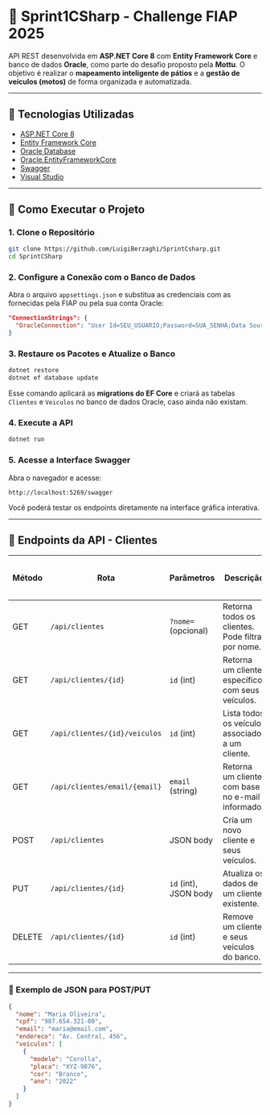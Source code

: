 # 🚗 Sprint1CSharp - Challenge FIAP 2025

API REST desenvolvida em **ASP.NET Core 8** com **Entity Framework Core** e banco de dados **Oracle**, como parte do desafio proposto pela **Mottu**. O objetivo é realizar o **mapeamento inteligente de pátios** e a **gestão de veículos (motos)** de forma organizada e automatizada.

---

## 🔧 Tecnologias Utilizadas

- [ASP.NET Core 8](https://learn.microsoft.com/aspnet/core)
- [Entity Framework Core](https://learn.microsoft.com/ef/core)
- [Oracle Database](https://www.oracle.com/br/database/)
- [Oracle.EntityFrameworkCore](https://www.nuget.org/packages/Oracle.EntityFrameworkCore)
- [Swagger](https://github.com/domaindrivendev/Swashbuckle.AspNetCore)
- [Visual Studio](https://visualstudio.microsoft.com/pt-br/)

---

## 🚀 Como Executar o Projeto

### 1. **Clone o Repositório**

```bash
git clone https://github.com/LuigiBerzaghi/SprintCsharp.git
cd SprintCSharp
```

### 2. **Configure a Conexão com o Banco de Dados**

Abra o arquivo `appsettings.json` e substitua as credenciais com as fornecidas pela FIAP ou pela sua conta Oracle:

```json
"ConnectionStrings": {
  "OracleConnection": "User Id=SEU_USUARIO;Password=SUA_SENHA;Data Source=oracle.fiap.com.br:1521/ORCL"
}
```

### 3. **Restaure os Pacotes e Atualize o Banco**

```bash
dotnet restore
dotnet ef database update
```

Esse comando aplicará as **migrations do EF Core** e criará as tabelas `Clientes` e `Veiculos` no banco de dados Oracle, caso ainda não existam.

### 4. **Execute a API**

```bash
dotnet run
```

### 5. **Acesse a Interface Swagger**

Abra o navegador e acesse:

```
http://localhost:5269/swagger
```

Você poderá testar os endpoints diretamente na interface gráfica interativa.

---

## 📌 Endpoints da API - Clientes

| Método | Rota                          | Parâmetros            | Descrição                                                                  | Exemplo de JSON Body |
|--------|-------------------------------|------------------------|-----------------------------------------------------------------------------|------------------------|
| GET    | `/api/clientes`               | `?nome=` (opcional)    | Retorna todos os clientes. Pode filtrar por nome.                          | —                      |
| GET    | `/api/clientes/{id}`          | `id` (int)             | Retorna um cliente específico com seus veículos.                           | —                      |
| GET    | `/api/clientes/{id}/veiculos` | `id` (int)             | Lista todos os veículos associados a um cliente.                           | —                      |
| GET    | `/api/clientes/email/{email}` | `email` (string)       | Retorna um cliente com base no e-mail informado.                           | —                      |
| POST   | `/api/clientes`               | JSON body              | Cria um novo cliente e seus veículos.                                      | ✅ (Ver abaixo)         |
| PUT    | `/api/clientes/{id}`          | `id` (int), JSON body  | Atualiza os dados de um cliente existente.                                 | ✅ (Ver abaixo)         |
| DELETE | `/api/clientes/{id}`          | `id` (int)             | Remove um cliente e seus veículos do banco.                                | —                      |

---

### 🧪 Exemplo de JSON para POST/PUT

```json
{
  "nome": "Maria Oliveira",
  "cpf": "987.654.321-00",
  "email": "maria@email.com",
  "endereco": "Av. Central, 456",
  "veiculos": [
    {
      "modelo": "Corolla",
      "placa": "XYZ-9876",
      "cor": "Branco",
      "ano": "2022"
    }
  ]
}
```
